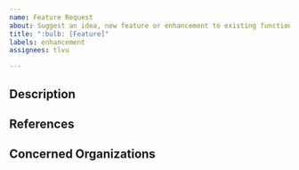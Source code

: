 ```yaml
---
name: Feature Request
about: Suggest an idea, new feature or enhancement to existing functionalities.
title: ":bulb: [Feature]"
labels: enhancement 
assignees: tlvu

---
```


## Description

<!-- 
    Describe the requested feature. 

    - What does the feature provide?
    - What changes does it require? 
-->



## References

<!-- 
  Additional screenshots or links to help understand the request?
-->


## Concerned Organizations

<!-- 
  If you know some developers or platform maintainers directly impacted or
  that should participate in the development of this feature

  @tag them below
-->
